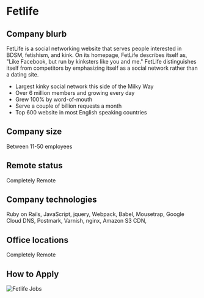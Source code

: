 # Fetlife

## Company blurb

FetLife is a social networking website that serves people interested in BDSM, fetishism, and kink. On its homepage, FetLife describes itself as, "Like Facebook, but run by kinksters like you and me." FetLife distinguishes itself from competitors by emphasizing itself as a social network rather than a dating site.

- Largest kinky social network this side of the Milky Way
- Over 6 million members and growing every day
- Grew 100% by word-of-mouth
- Serve a couple of billion requests a month
- Top 600 website in most English speaking countries

## Company size

Between 11-50 employees


## Remote status
Completely Remote


## Company technologies

Ruby on Rails, JavaScript, jquery, Webpack, Babel, Mousetrap, Google Cloud DNS, Postmark, Varnish, nginx, Amazon S3 CDN, 

## Office locations
Completely Remote

## How to Apply

![Fetlife Jobs](https://remoteok.io/remote-companies/fetlife)
